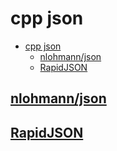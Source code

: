 # cpp json

- [cpp json](#cpp-json)
  - [nlohmann/json](#nlohmannjson)
  - [RapidJSON](#rapidjson)

## [nlohmann/json](https://github.com/nlohmann/json)

## [RapidJSON](https://github.com/Tencent/rapidjson)



